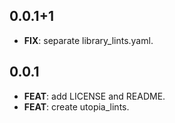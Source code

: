 ## 0.0.1+1

 - **FIX**: separate library_lints.yaml.

## 0.0.1

 - **FEAT**: add LICENSE and README.
 - **FEAT**: create utopia_lints.

